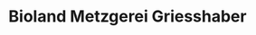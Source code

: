 ---
title: "Bioland Metzgerei Griesshaber"
url: /moessingen/bioland-metzgerei-griesshaber/
shop: Metzgerei
---